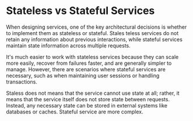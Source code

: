 # Stateless vs Stateful Services

When designing services, one of the key architectural decisions is whether to implement them as stateless or stateful. Stales teless services do not retain any information about previous interactions, while stateful services maintain state information across multiple requests.

It's much easier to work with stateless services because they can scale more easily, recover from failures faster, and are generally simpler to manage. However, there are scenarios where stateful services are necessary, such as when maintaining user sessions or handling transactions.

Staless does not means that the service cannot use state at all; rather, it means that the service itself does not store state between requests. Instead, any necessary state can be stored in external systems like databases or caches. Stateful service are more complex. 